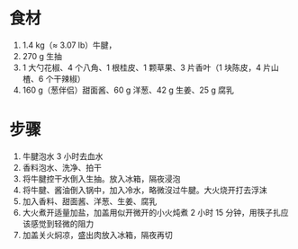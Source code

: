 # 食材
1. 1.4 kg（≈ 3.07 lb）牛腱，
2. 270 g 生抽
3. 1 大勺花椒、4 个八角、1 根桂皮、1 颗草果、3 片香叶（1 块陈皮，4 片山楂、6 个干辣椒）
4. 160 g（葱伴侣）甜面酱、60 g 洋葱、42 g 生姜、25 g 腐乳

# 步骤
1. 牛腱泡水 3 小时去血水
2. 香料泡水、洗净、拍干
3. 将牛腱控干水倒入生抽。放入冰箱，隔夜浸泡
4. 将牛腱、酱油倒入锅中，加入冷水，略微沒过牛腱。大火烧开打去浮沫
5. 加入香料、甜面酱、洋葱、生姜、腐乳
6. 大火煮开适量加盐，加盖用似开微开的小火炖煮 2 小时 15 分钟，用筷子扎应该感觉到轻微的阻力
7. 加盖关火焖凉，盛出肉放入冰箱，隔夜再切
